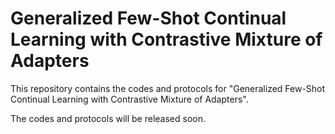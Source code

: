 # Generalized Few-Shot Continual Learning with Contrastive Mixture of Adapters

This repository contains the codes and protocols for "Generalized Few-Shot Continual Learning with Contrastive Mixture of Adapters".

The codes and protocols will be released soon.
